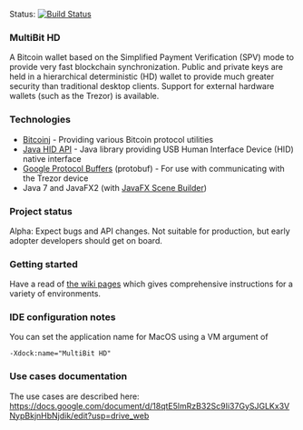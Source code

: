 Status: [![Build Status](https://travis-ci.org/bitcoin-solutions/multibit-hd.png?branch=master)](https://travis-ci.org/bitcoin-solutions/multibit-hd)

### MultiBit HD

A Bitcoin wallet based on the Simplified Payment Verification (SPV) mode to provide very fast blockchain synchronization.
Public and private keys are held in a hierarchical deterministic (HD) wallet to provide much greater security than traditional
desktop clients. Support for external hardware wallets (such as the Trezor) is available.

### Technologies

* [Bitcoinj](https://code.google.com/p/bitcoinj/) - Providing various Bitcoin protocol utilities
* [Java HID API](https://code.google.com/p/javahidapi/) - Java library providing USB Human Interface Device (HID) native interface
* [Google Protocol Buffers](https://code.google.com/p/protobuf/) (protobuf) - For use with communicating with the Trezor device
* Java 7 and JavaFX2 (with [JavaFX Scene Builder](http://www.oracle.com/technetwork/java/javafx/tools/index.html))

### Project status

Alpha: Expect bugs and API changes. Not suitable for production, but early adopter developers should get on board.

### Getting started

Have a read of [the wiki pages](https://github.com/bitcoin-solutions/multibit-hd/wiki/_pages) which gives comprehensive instructions
for a variety of environments.

### IDE configuration notes

You can set the application name for MacOS using a VM argument of

```
-Xdock:name="MultiBit HD"
```

### Use cases documentation

The use cases are described here:
https://docs.google.com/document/d/18qtE5lmRzB32Sc9Ii37GySJGLKx3VNypBkjnHbNjdik/edit?usp=drive_web
